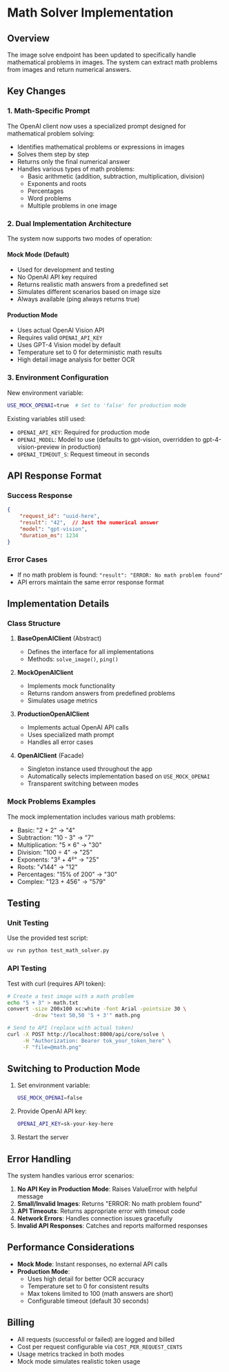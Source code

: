 # Math Solver Implementation

## Overview

The image solve endpoint has been updated to specifically handle mathematical problems in images. The system can extract math problems from images and return numerical answers.

## Key Changes

### 1. Math-Specific Prompt

The OpenAI client now uses a specialized prompt designed for mathematical problem solving:

- Identifies mathematical problems or expressions in images
- Solves them step by step
- Returns only the final numerical answer
- Handles various types of math problems:
  - Basic arithmetic (addition, subtraction, multiplication, division)
  - Exponents and roots
  - Percentages
  - Word problems
  - Multiple problems in one image

### 2. Dual Implementation Architecture

The system now supports two modes of operation:

#### Mock Mode (Default)
- Used for development and testing
- No OpenAI API key required
- Returns realistic math answers from a predefined set
- Simulates different scenarios based on image size
- Always available (ping always returns true)

#### Production Mode
- Uses actual OpenAI Vision API
- Requires valid `OPENAI_API_KEY`
- Uses GPT-4 Vision model by default
- Temperature set to 0 for deterministic math results
- High detail image analysis for better OCR

### 3. Environment Configuration

New environment variable:
```bash
USE_MOCK_OPENAI=true  # Set to 'false' for production mode
```

Existing variables still used:
- `OPENAI_API_KEY`: Required for production mode
- `OPENAI_MODEL`: Model to use (defaults to gpt-vision, overridden to gpt-4-vision-preview in production)
- `OPENAI_TIMEOUT_S`: Request timeout in seconds

## API Response Format

### Success Response
```json
{
    "request_id": "uuid-here",
    "result": "42",  // Just the numerical answer
    "model": "gpt-vision",
    "duration_ms": 1234
}
```

### Error Cases
- If no math problem is found: `"result": "ERROR: No math problem found"`
- API errors maintain the same error response format

## Implementation Details

### Class Structure

1. **BaseOpenAIClient** (Abstract)
   - Defines the interface for all implementations
   - Methods: `solve_image()`, `ping()`

2. **MockOpenAIClient**
   - Implements mock functionality
   - Returns random answers from predefined problems
   - Simulates usage metrics

3. **ProductionOpenAIClient**
   - Implements actual OpenAI API calls
   - Uses specialized math prompt
   - Handles all error cases

4. **OpenAIClient** (Facade)
   - Singleton instance used throughout the app
   - Automatically selects implementation based on `USE_MOCK_OPENAI`
   - Transparent switching between modes

### Mock Problems Examples

The mock implementation includes various math problems:
- Basic: "2 + 2" → "4"
- Subtraction: "10 - 3" → "7"
- Multiplication: "5 × 6" → "30"
- Division: "100 ÷ 4" → "25"
- Exponents: "3² + 4²" → "25"
- Roots: "√144" → "12"
- Percentages: "15% of 200" → "30"
- Complex: "123 + 456" → "579"

## Testing

### Unit Testing
Use the provided test script:
```bash
uv run python test_math_solver.py
```

### API Testing
Test with curl (requires API token):
```bash
# Create a test image with a math problem
echo "5 + 3" > math.txt
convert -size 200x100 xc:white -font Arial -pointsize 30 \
        -draw "text 50,50 '5 + 3'" math.png

# Send to API (replace with actual token)
curl -X POST http://localhost:8000/api/core/solve \
     -H "Authorization: Bearer tok_your_token_here" \
     -F "file=@math.png"
```

## Switching to Production Mode

1. Set environment variable:
   ```bash
   USE_MOCK_OPENAI=false
   ```

2. Provide OpenAI API key:
   ```bash
   OPENAI_API_KEY=sk-your-key-here
   ```

3. Restart the server

## Error Handling

The system handles various error scenarios:

1. **No API Key in Production Mode**: Raises ValueError with helpful message
2. **Small/Invalid Images**: Returns "ERROR: No math problem found"
3. **API Timeouts**: Returns appropriate error with timeout code
4. **Network Errors**: Handles connection issues gracefully
5. **Invalid API Responses**: Catches and reports malformed responses

## Performance Considerations

- **Mock Mode**: Instant responses, no external API calls
- **Production Mode**: 
  - Uses high detail for better OCR accuracy
  - Temperature set to 0 for consistent results
  - Max tokens limited to 100 (math answers are short)
  - Configurable timeout (default 30 seconds)

## Billing

- All requests (successful or failed) are logged and billed
- Cost per request configurable via `COST_PER_REQUEST_CENTS`
- Usage metrics tracked in both modes
- Mock mode simulates realistic token usage
